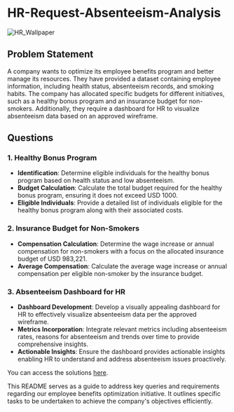 # HR-Request-Absenteeism-Analysis
![HR_Wallpaper](https://github.com/vinitshetty16/HR-Request-Absenteeism-Analysis/assets/63487624/f7d4e220-e613-4c44-ad44-1449ef4b2d09)

## Problem Statement
A company wants to optimize its employee benefits program and better manage its resources. They have provided a dataset containing employee information, including health status, absenteeism records, and smoking habits. The company has allocated specific budgets for different initiatives, such as a healthy bonus program and an insurance budget for non-smokers. Additionally, they require a dashboard for HR to visualize absenteeism data based on an approved wireframe.

## Questions

### 1. Healthy Bonus Program
- **Identification**: Determine eligible individuals for the healthy bonus program based on health status and low absenteeism.
- **Budget Calculation**: Calculate the total budget required for the healthy bonus program, ensuring it does not exceed USD 1000.
- **Eligible Individuals**: Provide a detailed list of individuals eligible for the healthy bonus program along with their associated costs.

### 2. Insurance Budget for Non-Smokers
- **Compensation Calculation**: Determine the wage increase or annual compensation for non-smokers with a focus on the allocated insurance budget of USD 983,221.
- **Average Compensation**: Calculate the average wage increase or annual compensation per eligible non-smoker by the insurance budget.

### 3. Absenteeism Dashboard for HR
- **Dashboard Development**: Develop a visually appealing dashboard for HR to effectively visualize absenteeism data per the approved wireframe.
- **Metrics Incorporation**: Integrate relevant metrics including absenteeism rates, reasons for absenteeism and trends over time to provide comprehensive insights.
- **Actionable Insights**: Ensure the dashboard provides actionable insights enabling HR to understand and address absenteeism issues proactively.

You can access the solutions [here](https://github.com/vinitshetty16/HR-Request-Absenteeism-Analysis/blob/main/Absenteeism_Solutions.sql).

This README serves as a guide to address key queries and requirements regarding our employee benefits optimization initiative. It outlines specific tasks to be undertaken to achieve the company's objectives efficiently.
